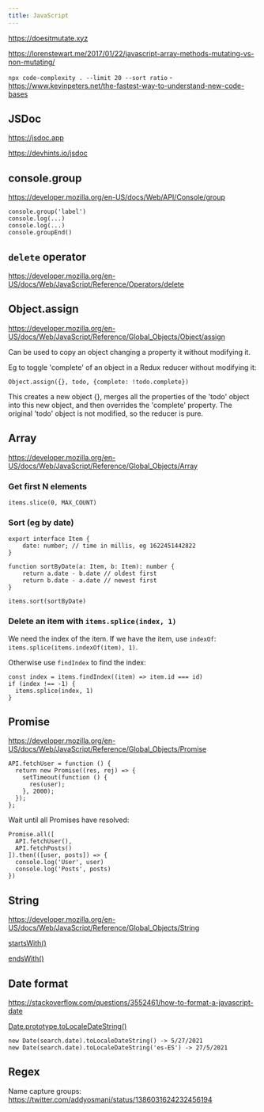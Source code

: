 ```yaml
---
title: JavaScript
---
```


https://doesitmutate.xyz

https://lorenstewart.me/2017/01/22/javascript-array-methods-mutating-vs-non-mutating/

`npx code-complexity . --limit 20 --sort ratio` - https://www.kevinpeters.net/the-fastest-way-to-understand-new-code-bases


## JSDoc

https://jsdoc.app

https://devhints.io/jsdoc


## console.group

https://developer.mozilla.org/en-US/docs/Web/API/Console/group

```
console.group('label')
console.log(...)
console.log(...)
console.groupEnd()
```

## `delete` operator

https://developer.mozilla.org/en-US/docs/Web/JavaScript/Reference/Operators/delete


## Object.assign

https://developer.mozilla.org/en-US/docs/Web/JavaScript/Reference/Global_Objects/Object/assign

Can be used to copy an object changing a property it without modifying it.

Eg to toggle 'complete' of an object in a Redux reducer without modifying it:

`Object.assign({}, todo, {complete: !todo.complete})`

This creates a new object {}, merges all the properties of the 'todo' object into this new object, and then overrides the 'complete' property. The original 'todo' object is not modified, so the reducer is pure.


## Array

https://developer.mozilla.org/en-US/docs/Web/JavaScript/Reference/Global_Objects/Array

### Get first N elements

`items.slice(0, MAX_COUNT)`

### Sort (eg by date)

```
export interface Item {
    date: number; // time in millis, eg 1622451442822
}

function sortByDate(a: Item, b: Item): number {
    return a.date - b.date // oldest first
    return b.date - a.date // newest first
}

items.sort(sortByDate)
```

### Delete an item with `items.splice(index, 1)`

We need the index of the item. If we have the item, use `indexOf`: `items.splice(items.indexOf(item), 1)`.

Otherwise use `findIndex` to find the index:

```
const index = items.findIndex((item) => item.id === id)
if (index !== -1) {
  items.splice(index, 1)
}
```


## Promise

https://developer.mozilla.org/en-US/docs/Web/JavaScript/Reference/Global_Objects/Promise

```
API.fetchUser = function () {
  return new Promise((res, rej) => {
    setTimeout(function () {
      res(user);
    }, 2000);
  });
};
```

Wait until all Promises have resolved:

```
Promise.all([
  API.fetchUser(),
  API.fetchPosts()
]).then(([user, posts]) => {
  console.log('User', user)
  console.log('Posts', posts)
})
```


## String

https://developer.mozilla.org/en-US/docs/Web/JavaScript/Reference/Global_Objects/String

[startsWith()](https://developer.mozilla.org/en-US/docs/Web/JavaScript/Reference/Global_Objects/String/startsWith)

[endsWith()](https://developer.mozilla.org/en-US/docs/Web/JavaScript/Reference/Global_Objects/String/endsWith)


## Date format

https://stackoverflow.com/questions/3552461/how-to-format-a-javascript-date

[Date.prototype.toLocaleDateString()](https://developer.mozilla.org/en-US/docs/Web/JavaScript/Reference/Global_Objects/Date/toLocaleDateString)

```
new Date(search.date).toLocaleDateString() -> 5/27/2021
new Date(search.date).toLocaleDateString('es-ES') -> 27/5/2021
```


## Regex

Name capture groups: https://twitter.com/addyosmani/status/1386031624232456194
